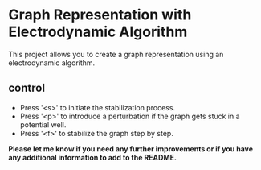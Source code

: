 # Graph Representation with Electrodynamic Algorithm
This project allows you to create a graph representation using an electrodynamic algorithm.



## control 

- Press '\<s\>' to initiate the stabilization process.
- Press \'<p\>' to introduce a perturbation if the graph gets stuck in a potential well.
- Press '\<f\>' to stabilize the graph step by step.

**Please let me know if you need any further improvements or if you have any additional information to add to the README.**

